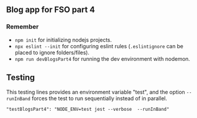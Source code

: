 ## Blog app for FSO part 4

### Remember

- `npm init` for initializing nodejs projects.
- `npx eslint --init` for configuring eslint rules (`.eslintignore` can be placed to ignore folders/files).
- `npm run devBlogsPart4` for running the dev environment with nodemon.

## Testing

This testing lines provides an environment variable "test", and the option `--runInBand` forces the test to run sequentially instead of in parallel.

`"testBlogsPart4": "NODE_ENV=test jest --verbose  --runInBand"`



